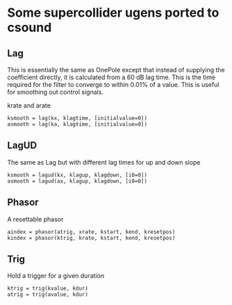 # Some supercollider ugens ported to csound

## Lag

This is essentially the same as OnePole except that instead of
supplying the coefficient directly, it is calculated from a 60 dB lag
time.
This is the time required for the filter to converge to within 0.01% 
of a value. This is useful for smoothing out control signals.

krate and arate


    ksmooth = lag(kx, klagtime, [initialvalue=0])
    asmooth = lag(ka, klagtime, [initialvalue=0])


## LagUD

The same as Lag but with different lag times for up and down slope


    ksmooth = lagud(kx, klagup, klagdown, [i0=0])
    asmooth = lagud(ax, klagup, klagdown, [i0=0])


## Phasor

A resettable phasor

	aindex = phasor(atrig, xrate, kstart, kend, kresetpos)
	kindex = phasor(ktrig, krate, kstart, kend, kresetpos)

## Trig

Hold a trigger for a given duration

    ktrig = trig(kvalue, kdur)
    atrig = trig(avalue, kdur)



